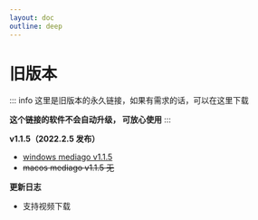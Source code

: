 ```yaml
---
layout: doc
outline: deep
---
```


# 旧版本

::: info
这里是旧版本的永久链接，如果有需求的话，可以在这里下载

**这个链接的软件不会自动升级， 可放心使用**
:::

**v1.1.5（2022.2.5 发布）**

- [windows mediago v1.1.5](https://github.com/caorushizi/mediago/releases/download/1.1.5/media-downloader-setup-1.1.4.exe)
- ~~macos mediago v1.1.5 无~~

**更新日志**

- 支持视频下载
